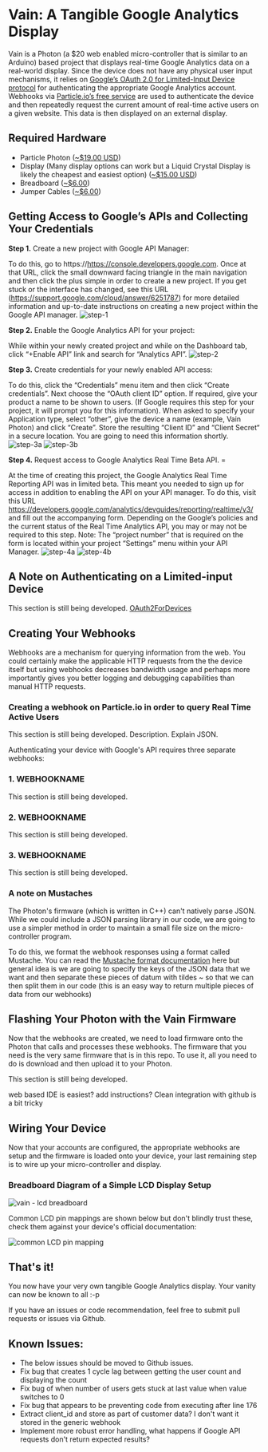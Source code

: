 # Vain: A Tangible Google Analytics Display

Vain is a Photon (a $20 web enabled micro-controller that is similar to an Arduino) based project that displays real-time Google Analytics data on a real-world display. Since the device does not have any physical user input mechanisms, it relies on [Google’s OAuth 2.0 for Limited-Input Device protocol](https://developers.google.com/identity/protocols/OAuth2ForDevices) for authenticating the appropriate Google Analytics account. Webhooks via [Particle.io’s free service](https://www.particle.io) are used to authenticate the device and then repeatedly request the current amount of real-time active users on a given website. This data is then displayed on an external display.

## Required Hardware

* Particle Photon ([~$19.00 USD](https://www.sparkfun.com/products/13774))
* Display (Many display options can work but a Liquid Crystal Display is likely
	the cheapest and easiest option) ([~$15.00 USD](https://www.sparkfun.com/products/9052))
* Breadboard ([~$6.00](https://www.sparkfun.com/products/12615))
* Jumper Cables ([~$6.00](https://www.sparkfun.com/products/8431))

## Getting Access to Google’s APIs and Collecting Your Credentials

**Step 1.** Create a new project with Google API Manager:

To do this, go to https://https://console.developers.google.com. Once at that URL, click the small downward facing triangle in the main navigation and then click the plus simple in order to create a new project. If you get stuck or the interface has changed, see this URL (https://support.google.com/cloud/answer/6251787) for more detailed information and up-to-date instructions on creating a new project within the Google API manager.
![step-1](https://user-images.githubusercontent.com/136573/28741600-ce13fdb8-73ce-11e7-8efb-ac488e2ac1b3.png)

**Step 2.** Enable the Google Analytics API for your project:

While within your newly created project and while on the Dashboard tab, click “+Enable API” link and search for “Analytics API”.
![step-2](https://user-images.githubusercontent.com/136573/28741604-ce1865ec-73ce-11e7-8704-5ab8f37fa563.png)

**Step 3.** Create credentials for your newly enabled API access:

To do this, click the “Credentials” menu item and then click “Create credentials”. Next choose the “OAuth client ID” option. If required, give your product a name to be shown to users. (If Google requires this step for your project, it will prompt you for this information). When asked to specify your Application type, select “other”, give the device a name (example, Vain Photon) and click “Create”. Store the resulting “Client ID” and “Client Secret“ in a secure location. You are going to need this information shortly.
![step-3a](https://user-images.githubusercontent.com/136573/28741603-ce146fd2-73ce-11e7-9109-9e76c87e2e94.png)
![step-3b](https://user-images.githubusercontent.com/136573/28741602-ce144cf0-73ce-11e7-96fa-d2023e4da784.png)

**Step 4.** Request access to Google Analytics Real Time Beta API. =

At the time of creating this project, the Google Analytics Real Time Reporting API was in limited beta. This meant you needed to sign up for access in addition to enabling the API on your API manager. To do this, visit this URL https://developers.google.com/analytics/devguides/reporting/realtime/v3/ and fill out the accompanying form. Depending on the Google’s policies and the current status of the Real Time Analytics API, you may or may not be required to this step. Note: The “project number” that is required on the form is located within your project “Settings” menu within your API Manager.
![step-4a](https://user-images.githubusercontent.com/136573/28741606-ce2b8b72-73ce-11e7-95c5-26e7dc608574.png)
![step-4b](https://user-images.githubusercontent.com/136573/28741605-ce28e98a-73ce-11e7-98a0-a234c715238c.png)


## A Note on Authenticating on a Limited-input Device
This section is still being developed. [OAuth2ForDevices](https://developers.google.com/identity/protocols/OAuth2ForDevices)


## Creating Your Webhooks

Webhooks are a mechanism for querying information from the web. You could certainly
make the applicable HTTP requests from the the device itself but using webhooks
decreases bandwidth usage and perhaps more importantly gives you better logging
and debugging capabilities than manual HTTP requests.

### Creating a webhook on Particle.io in order to query Real Time Active Users

This section is still being developed.
Description. Explain JSON.



Authenticating your device with Google's API requires three separate webhooks:

### 1. WEBHOOKNAME

This section is still being developed.

### 2. WEBHOOKNAME

This section is still being developed.

### 3. WEBHOOKNAME

This section is still being developed.


### A note on Mustaches

The Photon's firmware (which is written in C++) can't natively parse JSON. While
we could include a JSON parsing library in our code, we are going to use a simpler
method in order to maintain a small file size on the micro-controller program.

To do this, we format the webhook responses using a format called Mustache. You
can read the [Mustache format documentation](http://mustache.github.io/) here but
general idea is we are going to specify the keys of the JSON data that we want
and then separate these pieces of datum with tildes ~ so that we can then split
them in our code (this is an easy way to return multiple pieces of data from our
webhooks)


## Flashing Your Photon with the Vain Firmware
Now that the webhooks are created, we need to load firmware onto the Photon that
calls and processes these webhooks. The firmware that you need is the very same
firmware that is in this repo. To use it, all you need to do is download and then
upload it to your Photon.

This section is still being developed.

web based IDE is easiest? add instructions? Clean integration with github is a bit tricky


## Wiring Your Device
Now that your accounts are configured, the appropriate webhooks are setup
and the firmware is loaded onto your device, your last remaining step is to wire
up your micro-controller and display.

### Breadboard Diagram of a Simple LCD Display Setup

![vain - lcd breadboard](https://user-images.githubusercontent.com/136573/28605821-7bf1d534-7188-11e7-8153-0963185340b7.png)

Common LCD pin mappings are shown below but don't blindly trust these, check them
against your device's official documentation:

![common LCD pin mapping](https://user-images.githubusercontent.com/136573/28605838-953b324c-7188-11e7-8aac-433b90a65852.png)


## That's it!
You now have your very own tangible Google Analytics display. Your vanity can
now be known to all :-p

If you have an issues or code recommendation, feel free to submit pull requests
or issues via Github.


## Known Issues:
* The below issues should be moved to Github issues.
* Fix bug that creates 1 cycle lag between getting the user count and displaying the count
* Fix bug of when number of users gets stuck at last value when value switches to 0
* Fix bug that appears to be preventing code from executing after line 176
* Extract client_id and store as part of customer data? I don't want it stored in the generic webhook
* Implement more robust error handling, what happens if Google API requests don't return expected results?
